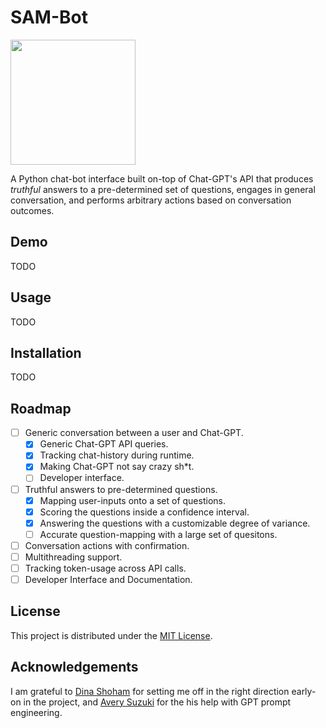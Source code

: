 # SAM-Bot
<img src="https://images.unsplash.com/photo-1546776310-eef45dd6d63c?ixlib=rb-4.0.3&ixid=MnwxMjA3fDB8MHxwaG90by1wYWdlfHx8fGVufDB8fHx8&auto=format&fit=crop&w=1110&q=80" height=200>

A Python chat-bot interface built on-top of Chat-GPT's API that produces _truthful_ answers to a pre-determined set of questions, engages in general conversation, and performs arbitrary actions based on conversation outcomes.

## Demo
TODO

## Usage
TODO

## Installation
TODO

## Roadmap
- [ ] Generic conversation between a user and Chat-GPT.
    - [x] Generic Chat-GPT API queries.
    - [x] Tracking chat-history during runtime.
    - [x] Making Chat-GPT not say crazy sh*t.
    - [ ] Developer interface.
- [ ] Truthful answers to pre-determined questions.
    - [x] Mapping user-inputs onto a set of questions.
    - [x] Scoring the questions inside a confidence interval.
    - [x] Answering the questions with a customizable degree of variance.
    - [ ] Accurate question-mapping with a large set of quesitons.
- [ ] Conversation actions with confirmation.
- [ ] Multithreading support.
- [ ] Tracking token-usage across API calls.
- [ ] Developer Interface and Documentation.

## License
This project is distributed under the [MIT License](https://github.com/dodobird181/sam-bot/blob/main/LICENSE.txt).

## Acknowledgements
I am grateful to [Dina Shoham](https://github.com/dina-shoham) for setting me off in the right direction early-on in the project, and [Avery Suzuki](https://averysuzuki.com/biography%2Fcv) for the his help with GPT prompt engineering.
